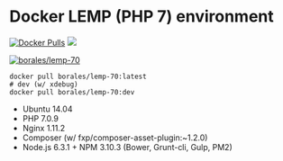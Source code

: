 # Docker LEMP (PHP 7) environment

[![Docker Pulls](https://img.shields.io/docker/pulls/borales/lemp-70.svg)]() [![](https://badge.imagelayers.io/borales/lemp-70:latest.svg)](https://imagelayers.io/?images=borales/lemp-70:latest 'borales/lemp-70')

[![borales/lemp-70](http://dockeri.co/image/borales/lemp-70)](https://hub.docker.com/r/borales/lemp-70/)

```
docker pull borales/lemp-70:latest
# dev (w/ xdebug)
docker pull borales/lemp-70:dev
```

- Ubuntu 14.04
- PHP 7.0.9
- Nginx 1.11.2
- Composer (w/ fxp/composer-asset-plugin:~1.2.0)
- Node.js 6.3.1 + NPM 3.10.3 (Bower, Grunt-cli, Gulp, PM2)
